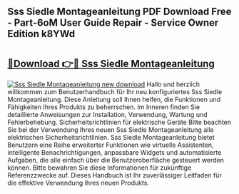 ## Sss Siedle Montageanleitung PDF Download Free - Part-6oM User Guide Repair - Service Owner Edition k8YWd

# <h2><a href="http://df7b0a.blite.top/?on=Sss+Siedle+Montageanleitung">🔗Download 👉🔴 Sss Siedle Montageanleitung</a></h2>

[![Sss Siedle Montageanleitung new download](https://i.imgur.com/lujVjoI.png)](http://df7b0a.blite.top/?on=Sss+Siedle+Montageanleitung)
Hallo und herzlich willkommen zum Benutzerhandbuch für Ihr neu konfiguriertes Sss Siedle Montageanleitung. Diese Anleitung soll Ihnen helfen, die Funktionen und Fähigkeiten Ihres Produkts zu beherrschen. Im Inneren finden Sie detaillierte Anweisungen zur Installation, Verwendung, Wartung und Fehlerbehebung. Sicherheitsrichtlinien für elektrische Geräte Bitte beachten Sie bei der Verwendung Ihres neuen Sss Siedle Montageanleitung alle elektrischen Sicherheitsrichtlinien. Sss Siedle Montageanleitung bietet Benutzern eine Reihe erweiterter Funktionen wie virtuelle Assistenten, intelligente Benachrichtigungen, anpassbare Widgets und automatisierte Aufgaben, die alle einfach über die Benutzeroberfläche gesteuert werden können. Bitte bewahren Sie diese Informationen für zukünftige Referenzzwecke auf. Dieses Handbuch ist Ihr zuverlässiger Leitfaden für die effektive Verwendung Ihres neuen Produkts.
